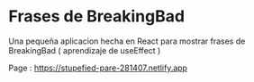 # Frases de BreakingBad

Una pequeña aplicacion hecha en React para mostrar frases de BreakingBad ( aprendizaje de useEffect )

Page : https://stupefied-pare-281407.netlify.app

